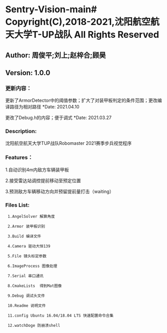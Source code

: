 # Sentry-Vision-main# Copyright(C),2018-2021,沈阳航空航天大学T-UP战队 All Rights Reserved
  
## Author:  周俊平;刘上;赵梓合;顾昊
  
## Version: 1.0.0

### 更新内容：

更新了ArmorDetector中的阈值参数；扩大了对装甲板判定的条件范围；更改编译路径为相对路径  *Date:  2021.04.10

更改了Debug.h的内容；便于调式  *Date:  2021.03.27
  
### Description: 

  沈阳航空航天大学TUP战队Robomaster 2021赛季步兵视觉程序
  
### Features：

  1.自动识别4m内敌方车辆装甲板
  
  2.接受雷达站调控提前移动至预定位置
  
  3.预测敌方车辆移动方向并预留提前量打击（waiting）
  
### Files List:
     
     1.AngelSolver 解算角度
     
     2.Armor 装甲板识别
     
     3.Build 编译文件
     
     4.Camera 驱动大恒139
     
     5.File 镜头标定参数
     
     6.ImageProcess 图像处理
     
     7.Serial 串口通讯
     
     8.CmakeLists  得到Mat图像
     
     9.Debug 调试头文件
     
     10.Readme 说明文件
     
     11.config Ubuntu 16.04/18.04 LTS 快速配置命令合集
     
     12.watchDoge 防崩溃shell
